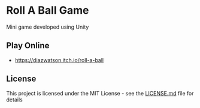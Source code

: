 # Roll A Ball Game
Mini game developed using Unity

## Play Online
- https://diazwatson.itch.io/roll-a-ball


## License
This project is licensed under the MIT License - see the [LICENSE.md](LICENSE.md) file for details